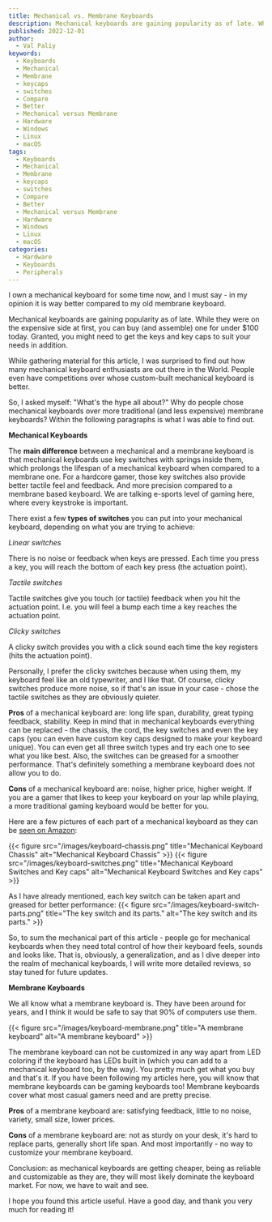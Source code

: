 ```yaml
---
title: Mechanical vs. Membrane Keyboards
description: Mechanical keyboards are gaining popularity as of late. While they were on the expensive side at first, you can buy (and assemble) one for under $100 today.
published: 2022-12-01
author:
  - Val Paliy
keywords:
  - Keyboards
  - Mechanical
  - Membrane
  - keycaps
  - switches
  - Compare
  - Better
  - Mechanical versus Membrane
  - Hardware
  - Windows
  - Linux
  - macOS
tags:
  - Keyboards
  - Mechanical
  - Membrane
  - keycaps
  - switches
  - Compare
  - Better
  - Mechanical versus Membrane
  - Hardware
  - Windows
  - Linux
  - macOS
categories:
  - Hardware
  - Keyboards
  - Peripherals
---
```


I own a mechanical keyboard for some time now, and I must say - in my opinion it is way better compared to my old membrane keyboard.

Mechanical keyboards are gaining popularity as of late. While they were on the expensive side at first, you can buy (and assemble) one for under $100 today. Granted, you might need to get the keys and key caps to suit your needs in addition.

While gathering material for this article, I was surprised to find out how many mechanical keyboard enthusiasts are out there in the World. People even have competitions over whose custom-built mechanical keyboard is better.

So, I asked myself: "What's the hype all about?" Why do people chose mechanical keyboards over more traditional (and less expensive) membrane keyboards? Within the following paragraphs is what I was able to find out.

**Mechanical Keyboards**

The **main difference** between a mechanical and a membrane keyboard is that mechanical keyboards use key switches with springs inside them, which prolongs the lifespan of a mechanical keyboard when compared to a membrane one. For a hardcore gamer, those key switches also provide better tactile feel and feedback. And more precision compared to a membrane based keyboard. We are talking e-sports level of gaming here, where every keystroke is important.

There exist a few **types of switches** you can put into your mechanical keyboard, depending on what you are trying to achieve:

_Linear switches_

There is no noise or feedback when keys are pressed. Each time you press a key, you will reach the bottom of each key press (the actuation point).

_Tactile switches_

Tactile switches give you touch (or tactile) feedback when you hit the actuation point. I.e. you will feel a bump each time a key reaches the actuation point.

_Clicky switches_

A clicky switch provides you with a click sound each time the key registers (hits the actuation point).

Personally, I prefer the clicky switches because when using them, my keyboard feel like an old typewriter, and I like that. Of course, clicky switches produce more noise, so if that's an issue in your case - chose the tactile switches as they are obviously quieter.

**Pros** of a mechanical keyboard are: long life span, durability, great typing feedback, stability. Keep in mind that in mechanical keyboards everything can be replaced - the chassis, the cord, the key switches and even the key caps (you can even have custom key caps designed to make your keyboard unique). You can even get all three switch types and try each one to see what you like best. Also, the switches can be greased for a smoother performance. That's definitely something a membrane keyboard does not allow you to do.

**Cons** of a mechanical keyboard are: noise, higher price, higher weight. If you are a gamer that likes to keep your keyboard on your lap while playing, a more traditional gaming keyboard would be better for you.

Here are a few pictures of each part of a mechanical keyboard as they can be [seen on Amazon](https://Amazon.com):

{{< figure src="/images/keyboard-chassis.png" title="Mechanical Keyboard Chassis" alt="Mechanical Keyboard Chassis" >}}
{{< figure src="/images/keyboard-switches.png" title="Mechanical Keyboard Switches and Key caps" alt="Mechanical Keyboard Switches and Key caps" >}}

As I have already mentioned, each key switch can be taken apart and greased for better performance:
{{< figure src="/images/keyboard-switch-parts.png" title="The key switch and its parts." alt="The key switch and its parts." >}}

So, to sum the mechanical part of this article - people go for mechanical keyboards when they need total control of how their keyboard feels, sounds and looks like. That is, obviously, a generalization, and as I dive deeper into the realm of mechanical keyboards, I will write more detailed reviews, so stay tuned for future updates.

**Membrane Keyboards**

We all know what a membrane keyboard is. They have been around for years, and I think it would be safe to say that 90% of computers use them.

{{< figure src="/images/keyboard-membrane.png" title="A membrane keyboard" alt="A membrane keyboard" >}}

The membrane keyboard can not be customized in any way apart from LED coloring if the keyboard has LEDs built in (which you can add to a mechanical keyboard too, by the way). You pretty much get what you buy and that's it. If you have been following my articles here, you will know that membrane keyboards can be gaming keyboards too! Membrane keyboards cover what most casual gamers need and are pretty precise.

**Pros** of a membrane keyboard are: satisfying feedback, little to no noise, variety, small size, lower prices.

**Cons** of a membrane keyboard are: not as sturdy on your desk, it's hard to replace parts, generally short life span. And most importantly - no way to customize your membrane keyboard.

Conclusion: as mechanical keyboards are getting cheaper, being as reliable and customizable as they are, they will most likely dominate the keyboard market. For now, we have to wait and see.

I hope you found this article useful. Have a good day, and thank you very much for reading it!
